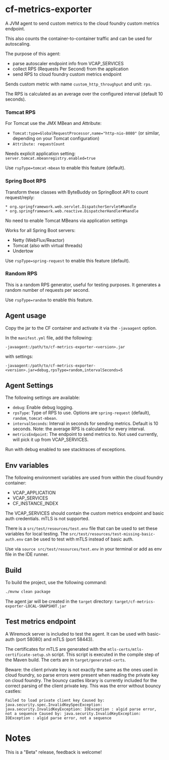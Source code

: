 # cf-metrics-exporter

A JVM agent to send custom metrics to the cloud foundry custom metrics endpoint.

This also counts the container-to-container traffic and can be used for autoscaling.

The purpose of this agent:
* parse autoscaler endpoint info from VCAP_SERVICES
* collect RPS (Requests Per Second) from the application
* send RPS to cloud foundry custom metrics endpoint 

Sends custom metric with name `custom_http_throughput` and unit: `rps`.

The RPS is calculated as an average over the configured interval (default 10 seconds).

### Tomcat RPS

For Tomcat use the JMX MBean and Attribute:
* `Tomcat:type=GlobalRequestProcessor,name="http-nio-8080"` (or similar, depending on your Tomcat configuration)
* `Attribute: requestCount`

Needs explicit application setting: `server.tomcat.mbeanregistry.enabled=true`

Use `rspType=tomcat-mbean` to enable this feature (default).

### Spring Boot RPS 

Transform these classes with ByteBuddy on SpringBoot API to count request/reply:

    * org.springframework.web.servlet.DispatcherServlet#handle
    * org.springframework.web.reactive.DispatcherHandler#handle

No need to enable Tomcat MBeans via application settings

Works for all Spring Boot servers: 
* Netty (WebFlux/Reactor) 
* Tomcat (also with virtual threads)
* Undertow

Use `rspType=spring-request` to enable this feature (default).

### Random RPS

This is a random RPS generator, useful for testing purposes. It generates a random number of requests per second.

Use `rspType=random` to enable this feature.

## Agent usage

Copy the jar to the CF container and activate it via the `-javaagent` option.

In the `manifest.yml` file, add the following:

    -javaagent:/path/to/cf-metrics-exporter-<version>.jar

with settings:

    -javaagent:/path/to/cf-metrics-exporter-<version>.jar=debug,rpsType=random,intervalSeconds=5

## Agent Settings

The following settings are available:
- `debug`: Enable debug logging.
- `rpsType`: Type of RPS to use. Options are `spring-request` (default), `random`, `tomcat-mbean`.
- `intervalSeconds`: Interval in seconds for sending metrics. Default is 10 seconds. Note: the average RPS is calculated for every interval.
- `metricsEndpoint`: The endpoint to send metrics to. Not used currently, will pick it up from VCAP_SERVICES.

Run with debug enabled to see stacktraces of exceptions.

## Env variables

The following environment variables are used from within the cloud foundry container:
- VCAP_APPLICATION
- VCAP_SERVICES
- CF_INSTANCE_INDEX

The VCAP_SERVICES should contain the custom metrics endpoint and basic auth credentials. mTLS is not supported.

There is a `src/test/resources/test.env` file that can be used to set these variables for local testing.
The `src/test/resources/test-missing-basic-auth.env` can be used to test with mTLS instead of basic auth.

Use via `source src/test/resources/test.env` in your terminal or add as env file in the IDE runner.

## Build

To build the project, use the following command:

```bash
./mvnw clean package
```

The agent jar will be created in the `target` directory: `target/cf-metrics-exporter-LOCAL-SNAPSHOT.jar`

## Test metrics endpoint

A Wiremock server is included to test the agent. It can be used with basic-auth (port 58080) and mTLS (port 58443).

The certificates for mTLS are generated with the `mtls-certs/mtls-certificate-setup.sh` script.
This script is executed in the compile step of the Maven build.
The certs are in `target/generated-certs`.

Beware: the client private key is not exactly the same as the ones used in cloud foundry,
so parse errors were present when reading the private key on cloud foundry. The bouncy castles
library is currently included for the correct parsing of the client private key. This was 
the error without bouncy castles:

```
Failed to load private client key Caused by: java.security.spec.InvalidKeySpecException: java.security.InvalidKeyException: IOException : algid parse error, not a sequence Caused by: java.security.InvalidKeyException: IOException : algid parse error, not a sequence
```


# Notes

This is a "Beta" release, feedback is welcome!

